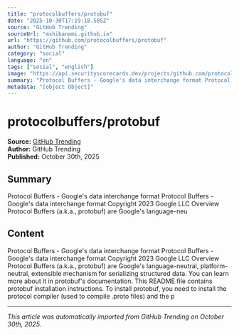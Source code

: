 ```yaml
---
title: "protocolbuffers/protobuf"
date: "2025-10-30T17:19:18.505Z"
source: "GitHub Trending"
sourceUrl: "mshibanami.github.io"
url: "https://github.com/protocolbuffers/protobuf"
author: "GitHub Trending"
category: "social"
language: "en"
tags: ["social", "english"]
image: "https://api.securityscorecards.dev/projects/github.com/protocolbuffers/protobuf/badge"
summary: "Protocol Buffers - Google's data interchange format Protocol Buffers - Google's data interchange format Copyright 2023 Google LLC Overview Protocol Buffers (a.k.a., protobuf) are Google's language-neu"
metadata: "[object Object]"
---
```


# protocolbuffers/protobuf

**Source:** [GitHub Trending](https://github.com/protocolbuffers/protobuf)  
**Author:** GitHub Trending  
**Published:** October 30th, 2025  

## Summary

Protocol Buffers - Google's data interchange format Protocol Buffers - Google's data interchange format Copyright 2023 Google LLC Overview Protocol Buffers (a.k.a., protobuf) are Google's language-neu

## Content

Protocol Buffers - Google's data interchange format Protocol Buffers - Google's data interchange format Copyright 2023 Google LLC Overview Protocol Buffers (a.k.a., protobuf) are Google's language-neutral, platform-neutral, extensible mechanism for serializing structured data. You can learn more about it in protobuf's documentation. This README file contains protobuf installation instructions. To install protobuf, you need to install the protocol compiler (used to compile .proto files) and the p

---

*This article was automatically imported from GitHub Trending on October 30th, 2025.*
